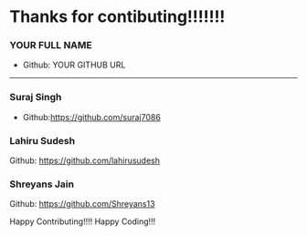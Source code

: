 # Thanks for contibuting!!!!!!!

### YOUR FULL NAME
- Github: YOUR GITHUB URL
***

### Suraj Singh
- Github:https://github.com/suraj7086

### Lahiru Sudesh
Github: https://github.com/lahirusudesh

### Shreyans Jain
Github: https://github.com/Shreyans13

Happy Contributing!!!!
Happy Coding!!!
